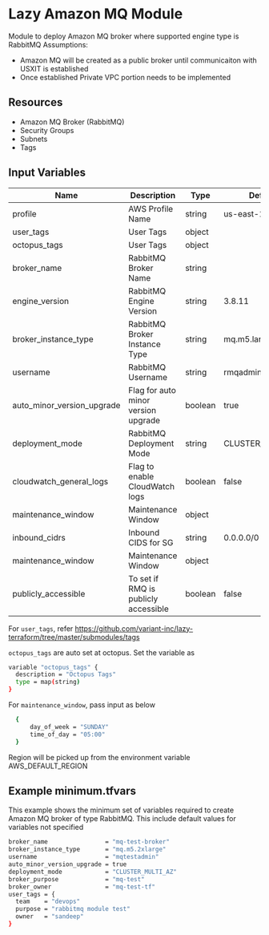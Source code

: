 # Lazy Amazon MQ Module

Module to deploy Amazon MQ broker where supported engine type is RabbitMQ
Assumptions:
- Amazon MQ will be created as a public broker until communicaiton with USXIT is established
- Once established Private VPC portion needs to be implemented

## Resources

- Amazon MQ Broker (RabbitMQ)
- Security Groups
- Subnets
- Tags

## Input Variables

| Name                      | Description                         | Type   | Default   | Example          |
| -----------               | ----------------------------------- | ------ | --------- | ---------------- |
| profile                   | AWS Profile Name                    | string | us-east-1 | us-west-2        |
| user_tags                 | User Tags                           | object |           | `see below`    |
| octopus_tags              | User Tags                           | object |           | `see below`    |
| broker_name               | RabbitMQ Broker Name                | string |           | my-rabbitmq      |
| engine_version            | RabbitMQ Engine Version             | string | 3.8.11    | Supported versions can be found at <https://amzn.to/3pjVBt5> |
| broker_instance_type      | RabbitMQ Broker Instance Type       | string | mq.m5.large| Supported instance types are <https://amzn.to/2RkkiZT> |
| username                  | RabbitMQ Username                   | string | rmqadmin   | rmqadmin |
| auto_minor_version_upgrade| Flag for auto minor version upgrade | boolean | true   | true / false |
| deployment_mode           | RabbitMQ Deployment Mode            | string | CLUSTER_MULTI_AZ   | one of: "SINGLE_INSTANCE", "CLUSTER_MULTI_AZ", "ACTIVE_STANDBY_MULTI_AZ" |
| cloudwatch_general_logs   | Flag to enable CloudWatch logs      | boolean | false   | true / false                                                                                                           |
| maintenance_window        | Maintenance Window                  | object |           | `see below`    |
| inbound_cidrs             | Inbound CIDS for SG                 | string | 0.0.0.0/0          |     |
| maintenance_window        | Maintenance Window                  | object |           | `see below`    |
| publicly_accessible       | To set if RMQ is publicly accessible| boolean | false          | true / false    |

For `user_tags`, refer <https://github.com/variant-inc/lazy-terraform/tree/master/submodules/tags>

`octopus_tags` are auto set at octopus. Set the variable as

```bash
variable "octopus_tags" {
  description = "Octopus Tags"
  type = map(string)
}
```
For `maintenance_window`, pass input as below

```bash
  {
      day_of_week = "SUNDAY"
      time_of_day = "05:00"
  }
```
Region will be picked up from the environment variable AWS_DEFAULT_REGION

## Example minimum.tfvars
This example shows the minimum set of variables required to create Amazon MQ broker of type RabbitMQ. This include default values for variables not specified

```bash
broker_name                = "mq-test-broker"
broker_instance_type       = "mq.m5.2xlarge"
username                   = "mqtestadmin"
auto_minor_version_upgrade = true
deployment_mode            = "CLUSTER_MULTI_AZ"
broker_purpose             = "mq-test"
broker_owner               = "mq-test-tf"
user_tags = {
  team    = "devops"
  purpose = "rabbitmq module test"
  owner   = "sandeep"
}
```
